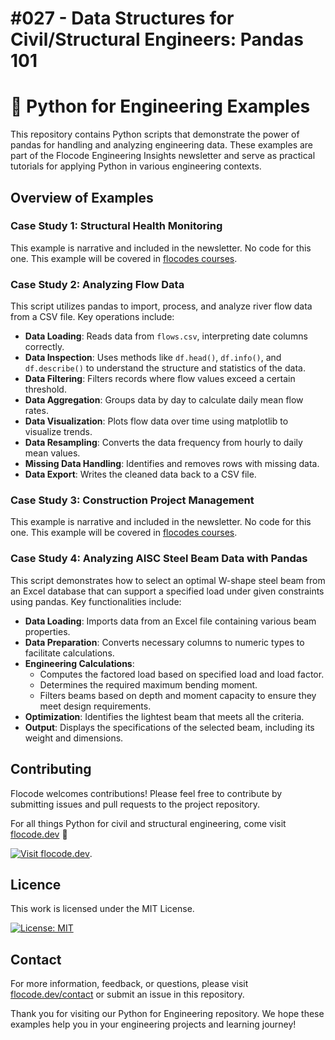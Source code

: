 # #027 - Data Structures for Civil/Structural Engineers: Pandas 101

# 🐍 Python for Engineering Examples

This repository contains Python scripts that demonstrate the power of pandas for handling and analyzing engineering data. These examples are part of the Flocode Engineering Insights newsletter and serve as practical tutorials for applying Python in various engineering contexts.

## Overview of Examples

### Case Study 1: Structural Health Monitoring
This example is narrative and included in the newsletter. No code for this one. This example will be covered in [flocodes courses](flocode.dev/courses).

### Case Study 2: Analyzing Flow Data
This script utilizes pandas to import, process, and analyze river flow data from a CSV file. Key operations include:
- **Data Loading**: Reads data from `flows.csv`, interpreting date columns correctly.
- **Data Inspection**: Uses methods like `df.head()`, `df.info()`, and `df.describe()` to understand the structure and statistics of the data.
- **Data Filtering**: Filters records where flow values exceed a certain threshold.
- **Data Aggregation**: Groups data by day to calculate daily mean flow rates.
- **Data Visualization**: Plots flow data over time using matplotlib to visualize trends.
- **Data Resampling**: Converts the data frequency from hourly to daily mean values.
- **Missing Data Handling**: Identifies and removes rows with missing data.
- **Data Export**: Writes the cleaned data back to a CSV file.

### Case Study 3: Construction Project Management
This example is narrative and included in the newsletter. No code for this one. This example will be covered in [flocodes courses](flocode.dev/courses).

### Case Study 4: Analyzing AISC Steel Beam Data with Pandas
This script demonstrates how to select an optimal W-shape steel beam from an Excel database that can support a specified load under given constraints using pandas. Key functionalities include:
- **Data Loading**: Imports data from an Excel file containing various beam properties.
- **Data Preparation**: Converts necessary columns to numeric types to facilitate calculations.
- **Engineering Calculations**:
  - Computes the factored load based on specified load and load factor.
  - Determines the required maximum bending moment.
  - Filters beams based on depth and moment capacity to ensure they meet design requirements.
- **Optimization**: Identifies the lightest beam that meets all the criteria.
- **Output**: Displays the specifications of the selected beam, including its weight and dimensions.

## Contributing

Flocode welcomes contributions! Please feel free to contribute by submitting issues and pull requests to the project repository.

For all things Python for civil and structural engineering, come visit [flocode.dev](flocode.dev) 🌊

[![Visit flocode.dev](https://img.shields.io/badge/Visit-flocode.dev-blue?style=for-the-badge&logo=appveyor)](https://flocode.dev).

## Licence

This work is licensed under the MIT License.

[![License: MIT](https://img.shields.io/badge/License-MIT-blue.svg)](https://opensource.org/licenses/MIT)

## Contact

For more information, feedback, or questions, please visit  [flocode.dev/contact](https://flocode.dev/contact) or submit an issue in this repository.

Thank you for visiting our Python for Engineering repository. We hope these examples help you in your engineering projects and learning journey!
